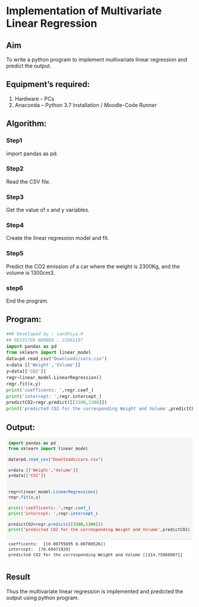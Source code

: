 # Implementation of Multivariate Linear Regression
## Aim
To write a python program to implement multivariate linear regression and predict the output.
## Equipment’s required:
1.	Hardware – PCs
2.	Anaconda – Python 3.7 Installation / Moodle-Code Runner
## Algorithm:
### Step1
import pandas as pd.
### Step2
Read the CSV file.
### Step3
Get the value of x and y variables.
### Step4
Create the linear regression model and fit.
### Step5
Predict the CO2 emission of a car where the weight is 2300Kg, and the volume is
1300cm3.
### step6 
End the program.

## Program:
```python
### Developed by : sandhiya.R
## REGISTER NUMBER : 22001197
import pandas as pd
from sklearn import linear_model
data=pd.read_csv("Downloads/cars.csv")
x=data [['Weight','Volume']]
y=data[['CO2']]
regr=linear_model.LinearRegression()
regr.fit(x,y)
print('coefficents: ',regr.coef_)
print('intercept: ',regr.intercept_)
predictCO2=regr.predict([[3300,1300]])
print('predicted CO2 for the corresponding Weight and Volume',predictCO2)

```
## Output:
![output](/mul.png)

## Result
Thus the multivariate linear regression is implemented and predicted the output using python program.